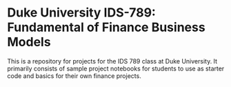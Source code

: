 # Duke University IDS-789: Fundamental of Finance Business Models

This is a repository for projects for the IDS 789 class at Duke University.  It primarily consists of sample project notebooks for students to use as starter code and basics for their own finance projects.
